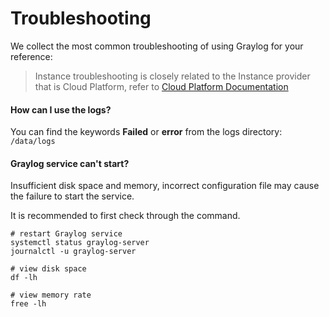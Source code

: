 # Troubleshooting

We collect the most common troubleshooting of using Graylog for your reference:

> Instance troubleshooting is closely related to the Instance provider that is Cloud Platform, refer to [Cloud Platform Documentation](https://support.websoft9.com/docs/faq/tech-instance.html)

#### How can I use the logs?

You can find the keywords **Failed** or **error** from the logs directory: `/data/logs`

#### Graylog service can't start?

Insufficient disk space and memory, incorrect configuration file may cause the failure to start the service. 

It is recommended to first check through the command.

```shell
# restart Graylog service
systemctl status graylog-server
journalctl -u graylog-server

# view disk space
df -lh

# view memory rate
free -lh
```